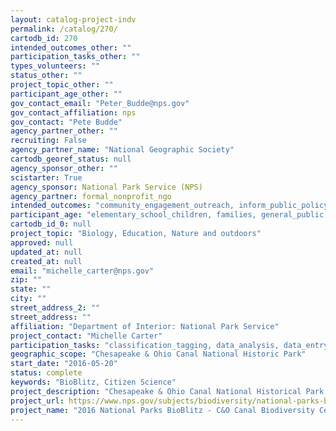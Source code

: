 ```yaml
---
layout: catalog-project-indv
permalink: /catalog/270/
cartodb_id: 270
intended_outcomes_other: ""
participation_tasks_other: ""
types_volunteers: ""
status_other: ""
project_topic_other: ""
participant_age_other: ""
gov_contact_email: "Peter_Budde@nps.gov"
gov_contact_affiliation: nps
gov_contact: "Pete Budde"
agency_partner_other: ""
recruiting: False
agency_partner_name: "National Geographic Society"
cartodb_georef_status: null
agency_sponsor_other: ""
scistarter: True
agency_sponsor: National Park Service (NPS)
agency_partner: formal_nonprofit_ngo
intended_outcomes: "community_engagement_outreach, inform_public_policy, io_education, operational_integration_use, research_advancement"
participant_age: "elementary_school_children, families, general_public, middle_school_children, targeted_group, teens"
cartodb_id_0: null
project_topic: "Biology, Education, Nature and outdoors"
approved: null
updated_at: null
created_at: null
email: "michelle_carter@nps.gov"
zip: ""
state: ""
city: ""
street_address_2: ""
street_address: ""
affiliation: "Department of Interior: National Park Service"
project_contact: "Michelle Carter"
participation_tasks: "classification_tagging, data_analysis, data_entry, finding_entities, identification, learning, observation, site_selection_description, specimen_sample_collection"
geographic_scope: "Chesapeake & Ohio Canal National Historic Park"
start_date: "2016-05-20"
status: complete
keywords: "BioBlitz, Citizen Science"
project_description: "Chesapeake & Ohio Canal National Historical Park will be part of the 2016 BioBlitz showcase event in the National Capital Region exploring vegetation and bird species."
project_url: https://www.nps.gov/subjects/biodiversity/national-parks-bioblitz.htm
project_name: "2016 National Parks BioBlitz - C&O Canal Biodiversity Celebration"
---
```

